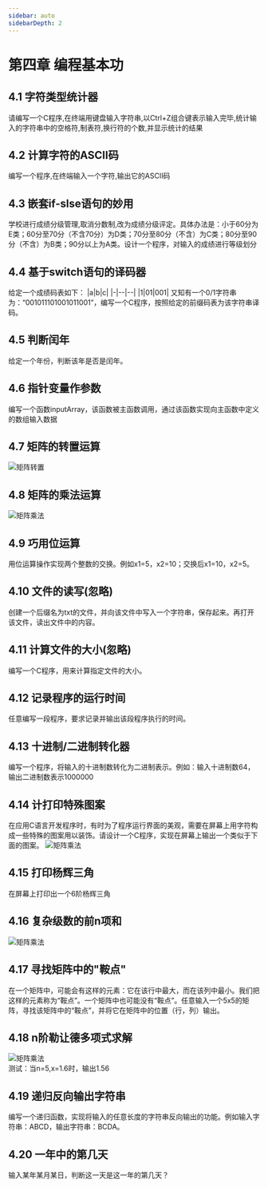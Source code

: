 ```yaml
---
sidebar: auto
sidebarDepth: 2
---
```


# 第四章 编程基本功
##  4.1 字符类型统计器
请编写一个C程序,在终端用键盘输入字符串,以Ctrl+Z组合键表示输入完毕,统计输入的字符串中的空格符,制表符,换行符的个数,并显示统计的结果


## 4.2 计算字符的ASCII码
编写一个程序,在终端输入一个字符,输出它的ASCII码

## 4.3 嵌套if-slse语句的妙用
学校进行成绩分级管理,取消分数制,改为成绩分级评定。具体办法是：小于60分为E类；60分至70分（不含70分）为D类；70分至80分（不含）为C类；80分至90分（不含）为B类；90分以上为A类。设计一个程序，对输入的成绩进行等级划分

## 4.4 基于switch语句的译码器
给定一个成绩码表如下：
|a|b|c|
|-|--|--|
|1|01|001|
又知有一个0/1字符串为：“001011101001011001”，编写一个C程序，按照给定的前缀码表为该字符串译码。

## 4.5 判断闰年
给定一个年份，判断该年是否是闰年。

## 4.6 指针变量作参数
编写一个函数inputArray，该函数被主函数调用，通过该函数实现向主函数中定义的数组输入数据

## 4.7 矩阵的转置运算
![矩阵转置](/docs/algorithm/4.7.png)

## 4.8 矩阵的乘法运算
![矩阵乘法](/docs/algorithm/4.8.png)

## 4.9 巧用位运算
用位运算操作实现两个整数的交换。例如x1=5，x2=10；交换后x1=10，x2=5。

## 4.10 文件的读写(忽略)
创建一个后缀名为txt的文件，并向该文件中写入一个字符串，保存起来。再打开该文件，读出文件中的内容。

## 4.11 计算文件的大小(忽略)
编写一个C程序，用来计算指定文件的大小。

## 4.12 记录程序的运行时间
任意编写一段程序，要求记录并输出该段程序执行的时间。

## 4.13 十进制/二进制转化器
编写一个程序，将输入的十进制数转化为二进制表示。例如：输入十进制数64，输出二进制数表示1000000

## 4.14 计打印特殊图案
在应用C语言开发程序时，有时为了程序运行界面的美观，需要在屏幕上用字符构成一些特殊的图案用以装饰。请设计一个C程序，实现在屏幕上输出一个类似于下面的图案。
![矩阵乘法](/docs/algorithm/4.14.png)

## 4.15 打印杨辉三角
在屏幕上打印出一个6阶杨辉三角

## 4.16 复杂级数的前n项和
![矩阵乘法](/docs/algorithm/4.16.png)  

##  4.17 寻找矩阵中的"鞍点"
在一个矩阵中，可能会有这样的元素：它在该行中最大，而在该列中最小。我们把这样的元素称为“鞍点”。一个矩阵中也可能没有“鞍点”。任意输入一个5x5的矩阵，寻找该矩阵中的“鞍点”，并将它在矩阵中的位置（行，列）输出。

##  4.18 n阶勒让德多项式求解
![矩阵乘法](/docs/algorithm/4.18.png)  
测试：当n=5,x=1.6时，输出1.56

##  4.19 递归反向输出字符串
编写一个递归函数，实现将输入的任意长度的字符串反向输出的功能。例如输入字符串：ABCD，输出字符串：BCDA。

##  4.20 一年中的第几天
输入某年某月某日，判断这一天是这一年的第几天？